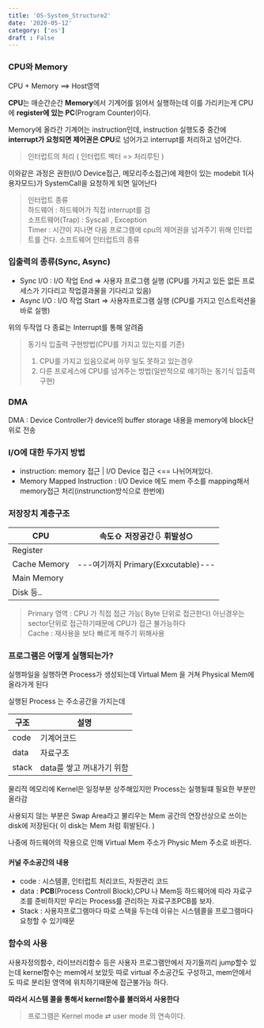 ```yaml
---
title: 'OS-System_Structure2'
date: '2020-05-12'
category: ['os']
draft : False
---
```


### CPU와 Memory

CPU + Memory ==> Host영역

**CPU**는 매순간순간 **Memory**에서 기계어를 읽어서 실행하는데
이를 가리키는게 CPU에 **register에 있는 PC**(Program Counter)이다.

Memory에 올라간 기계어는 instruction인데,
instruction 실행도중 중간에 **interrupt가 요청되면 제어권은 CPU**로 넘어가고 interrupt를 처리하고 넘어간다.

> 인터럽트의 처리 ( 인터럽트 벡터 => 처리루틴 )

이와같은 과정은 
권한(I/O Device접근, 메모리주소접근)에 제한이 있는 
modebit 1(사용자모드)가 SystemCall을 요청하게 되면 일어난다

> 인터럽트 종류   
> 하드웨어 : 하드웨어가 직접 interrupt를 검   
> 소프트웨어(Trap) : Syscall , Exception   
>     Timer : 시간이 지나면 다음 프로그램에 cpu의 제어권을 넘겨주기 위해 인터럽트를 건다. 소프트웨어 인터럽트의 종류

### 입출력의 종류(Sync, Async)

* Sync I/O : I/O 작업 End => 사용자 프로그램 실행
  (CPU를 가지고 있든 없든 프로세스가 기다리고 작업결과물을 기다리고 있음)
* Async I/O : I/O 작업 Start => 사용자프로그램 실행
  (CPU를 가지고 인스트럭션을 바로 실행)

위의 두작업 다 종료는 Interrupt를 통해 알려줌


> 동기식 입출력 구현방법(CPU를 가지고 있는지를 기준)
> 1. CPU를 가지고 있음으로써 아무 일도 못하고 있는경우
> 2. 다른 프로세스에 CPU를 넘겨주는 방법(일반적으로 얘기하는 동기식 입출력 구현)

### DMA

DMA : Device Controller가 device의 buffer storage 내용을 memory에 block단위로 전송

###  I/O에 대한 두가지 방법
* instruction: memory 접근  | I/O Device 접근  <== 나뉘어져있다.
* Memory Mapped Instruction : I/O Device 에도 mem 주소를 mapping해서
memory접근 처리(instrunction방식으로 한번에)

### 저장장치 계층구조

| CPU|속도⇧ 저장공간⇩ 휘발성○|
| -|-|
|Register||
|Cache Memory|---여기까지 Primary(Exxcutable)---|
|Main Memory | |
|Disk 등..| |

> Primary 영역 : CPU 가 직접 접근 가능( Byte 단위로 접근한다)
> 아닌경우는 sector단위로 접근하기때문에 CPU가 접근 불가능하다   
> Cache : 재사용을 보다 빠르게 해주기 위해사용

### 프로그램은 어떻게 실행되는가? 

실행파일을 실행하면 Process가 생성되는데
Virtual Mem 을 거쳐 Physical Mem에 올라가게 된다

실행된 Process 는 주소공간을 가지는데

|구조| 설명 |
|-|-|
|code |기계어코드 |
|data |자료구조 |
| stack | data를 쌓고 꺼내가기 위함|

물리적 메모리에 Kernel은 일정부분 상주해있지만
Process는 실행될떄 필요한 부분만 올라감

사용되지 않는 부분은 Swap Area라고 불리우는 Mem 공간의 연장선상으로 쓰이는 disk에 저장된다( 이 disk는 Mem 처럼 휘발된다. )

나중에 하드웨어의 작용으로 인해 Virtual Mem 주소가 Physic Mem 주소로 바뀐다.


#### 커널 주소공간의 내용

* code : 시스템콜, 인터럽트 처리코드, 자원관리 코드
* data : **PCB**(Process Controll Block),CPU 나 Mem등 하드웨어에 따라 자료구조를 준비하지만 우리는 Process를 관리하는 자료구조PCB를 보자.
* Stack : 사용자프로그램마다 따로 스택을 두는데 이유는 시스템콜을 프로그램마다 요청할 수 있기때문


### 함수의 사용

사용자정의함수, 라이브러리함수 등은 사용자 프로그램안에서 자기들끼리 jump할수 있는데
kernel함수는 mem에서 보았듯 따로 virtual 주소공간도 구성하고, 
mem안에서도 따로 분리된 영역에 위치하기때문에 접근불가능 하다.

**따라서 시스템 콜을 통해서 kernel함수를 불러와서 사용한다**


> 프로그램은 Kernel mode ⇄ user mode 의 연속이다.